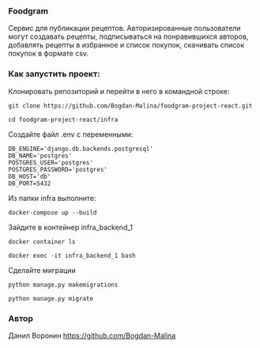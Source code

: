 ### Foodgram
Cервис для публикации рецептов.
Авторизированные пользователи могут создавать рецепты, подписываться на понравившихся авторов, добавлять рецепты в избранное и список покупок, скачивать список покупок в формате csv.

### Как запустить проект:
Клонировать репозиторий и перейти в него в командной строке:

```
git clone https://github.com/Bogdan-Malina/foodgram-project-react.git
```

```
cd foodgram-project-react/infra
```
Cоздайте файл .env с переменными:

```
DB_ENGINE='django.db.backends.postgresql'
DB_NAME='postgres'
POSTGRES_USER='postgres'
POSTGRES_PASSWORD='postgres'
DB_HOST='db'
DB_PORT=5432
```

Из папки infra выполните:
```
docker-compose up --build

```
Зайдите в контейнер infra_backend_1
```
docker container ls

docker exec -it infra_backend_1 bash
```
Сделайте миграции
```
python manage.py makemigrations
```
```
python manage.py migrate
```


### Автор
Данил Воронин https://github.com/Bogdan-Malina
